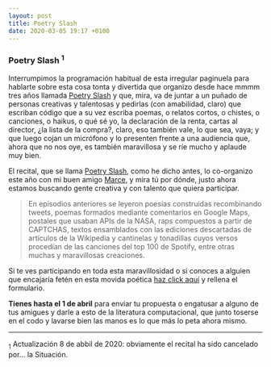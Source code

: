 ```yaml
---
layout: post
title: Poetry Slash
date: 2020-03-05 19:17 +0100
---
```


<h3>Poetry Slash <sup>1</sup></h3>

Interrumpimos la programación habitual de esta irregular paginuela para hablarte sobre esta cosa tonta y divertida que organizo desde hace mmmm tres años llamada <a href="https://poetryslash.com">Poetry Slash</a> y que, mira, va de juntar a un puñado de personas creativas y talentosas y pedirlas (con amabilidad, claro) que escriban código que a su vez escriba poemas, o relatos cortos, o chistes, o canciones, o haikus, o qué sé yo, la declaración de la renta, cartas al director, ¿la lista de la compra?, claro, eso también vale, lo que sea, vaya; y que luego cojan un micrófono y lo presenten frente a una audiencia que, ahora que no nos oye, es también maravillosa y se ríe mucho y aplaude muy bien.

<!-- more -->

El recital, que se llama <a href="https://poetryslash.com">Poetry Slash</a>, como he dicho antes, lo co-organizo este año con mi buen amigo <a href="https://github.com/marcelinollano">Marce</a>, y mira tú por dónde, justo ahora estamos buscando gente creativa y con talento que quiera participar. 

> En episodios anteriores se leyeron poesías construidas recombinando tweets, poemas formados mediante comentarios en Google Maps, postales que usaban APIs de la NASA, raps compuestos a partir de CAPTCHAS, textos ensamblados con las ediciones descartadas de artículos de la Wikipedia y cantinelas y tonadillas cuyos versos procedían de las canciones del top 100 de Spotify, entre otras muchas y maravillosas creaciones.


Si te ves participando en toda esta maravillosidad o si conoces a alguien
que encajaría fetén en esta movida poética <a href="https://poetryslash.com">haz click
aquí</a> y rellena el formulario.

**Tienes hasta el 1 de abril** para enviar tu propuesta o
engatusar a alguno de tus amigues y darle a esto de la literatura
computacional, que junto toserse en el codo y lavarse bien las manos es lo que
más lo peta ahora mismo.

---

<div class="Footnotes">
<sub>1</sub> Actualización 8 de abbil de 2020: obviamente el recital ha sido cancelado por… la Situación.
</div>
